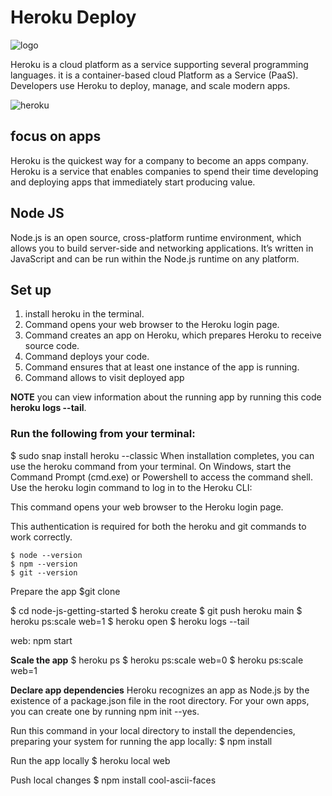 
# Heroku Deploy
![logo](http://photos.prnewswire.com/prnfull/20110712/SF33967LOGO?max=200)

Heroku is a cloud platform as a service supporting several programming languages. it is a container-based cloud Platform as a Service (PaaS). Developers use Heroku to deploy, manage, and scale modern apps.

![heroku](https://lh3.googleusercontent.com/proxy/ETkzOeBqo1zFvRQWO1ZsRvuwpLhwVX2sCO1Y_2FTFTG3aC88dPYsEyc-M3XsnVr8i_aaZ0RkvXFqBoAxwcBbMSxqa0C_T_ih6g6dX7HT2FBX9GNwGk-JdJy9J9Kk7kBZreEacTBhgQXi)

## focus on apps 
Heroku is the quickest way for a company to become an apps company. Heroku is a service that enables companies to spend their time developing and deploying apps that immediately start producing value.

## Node JS
Node.js is an open source, cross-platform runtime environment, which allows you to build server-side and networking applications. It’s written in JavaScript and can be run within the Node.js runtime on any platform.

## Set up
1. install heroku in the terminal.
2. Command opens your web browser to the Heroku login page.
3. Command creates an app on Heroku, which prepares Heroku to receive source code.
4. Command deploys your code.
5. Command ensures that at least one instance of the app is running.
6. Command allows to visit deployed app

**NOTE**
you can view information about the running app by running this code **heroku logs --tail**.


### Run the following from your terminal: 
$ sudo snap install heroku --classic When installation completes, you can use the heroku command from your terminal.
On Windows, start the Command Prompt (cmd.exe) or Powershell to access the command shell. Use the heroku login command to log in to the Heroku CLI:

This command opens your web browser to the Heroku login page. 

This authentication is required for both the heroku and git commands to work correctly.

    $ node --version
    $ npm --version
    $ git --version

Prepare the app $git clone

$ cd node-js-getting-started
$ heroku create
$ git push heroku main
$ heroku ps:scale web=1
$ heroku open
$ heroku logs --tail

web: npm start

**Scale the app** 
$ heroku ps
$ heroku ps:scale web=0
$ heroku ps:scale web=1

**Declare app dependencies**
Heroku recognizes an app as Node.js by the existence of a package.json file in the root directory. For your own apps, you can create one by running npm init --yes.

Run this command in your local directory to install the dependencies, preparing your system for running the app locally: $ npm install

Run the app locally
$ heroku local web

Push local changes
$ npm install cool-ascii-faces




